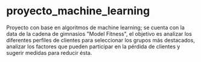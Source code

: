 # proyecto_machine_learning
Proyecto con base en algoritmos de machine learning; se cuenta con la data de la cadena de gimnasios "Model Fitness", el objetivo es analizar los diferentes perfiles de clientes para seleccionar los grupos más destacados, analizar los factores que pueden participar en la pérdida de clientes y sugerir medidas para reducir ésta.
